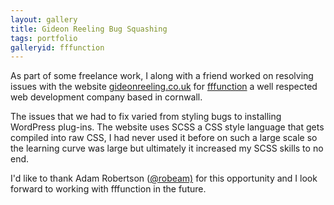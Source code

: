 ```yaml
---
layout: gallery
title: Gideon Reeling Bug Squashing
tags: portfolio
galleryid: fffunction
---
```

As part of some freelance work, I along with a friend worked on resolving issues with the website [gideonreeling.co.uk](http://www.gideonreeling.co.uk/) for [fffunction](http://fffunction.co/) a well respected web development company based in cornwall.

The issues that we had to fix varied from styling bugs to installing WordPress plug-ins. The website uses SCSS a CSS style language that gets compiled into raw CSS, I had never used it before on such a large scale so the learning curve was large but ultimately it increased my SCSS skills to no end.

I'd like to thank Adam Robertson ([@robeam)](https://twitter.com/robeam) for this opportunity and I look forward to working with fffunction in the future.

